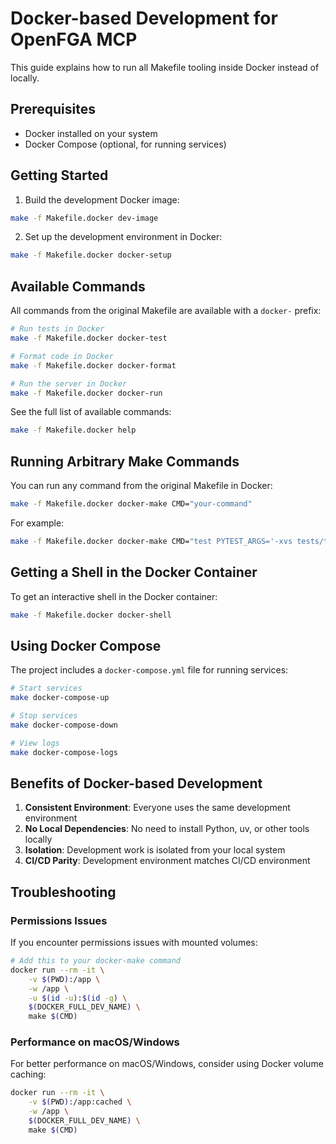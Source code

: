 # Docker-based Development for OpenFGA MCP

This guide explains how to run all Makefile tooling inside Docker instead of locally.

## Prerequisites

- Docker installed on your system
- Docker Compose (optional, for running services)

## Getting Started

1. Build the development Docker image:

```bash
make -f Makefile.docker dev-image
```

2. Set up the development environment in Docker:

```bash
make -f Makefile.docker docker-setup
```

## Available Commands

All commands from the original Makefile are available with a `docker-` prefix:

```bash
# Run tests in Docker
make -f Makefile.docker docker-test

# Format code in Docker
make -f Makefile.docker docker-format

# Run the server in Docker
make -f Makefile.docker docker-run
```

See the full list of available commands:

```bash
make -f Makefile.docker help
```

## Running Arbitrary Make Commands

You can run any command from the original Makefile in Docker:

```bash
make -f Makefile.docker docker-make CMD="your-command"
```

For example:

```bash
make -f Makefile.docker docker-make CMD="test PYTEST_ARGS='-xvs tests/test_specific.py'"
```

## Getting a Shell in the Docker Container

To get an interactive shell in the Docker container:

```bash
make -f Makefile.docker docker-shell
```

## Using Docker Compose

The project includes a `docker-compose.yml` file for running services:

```bash
# Start services
make docker-compose-up

# Stop services
make docker-compose-down

# View logs
make docker-compose-logs
```

## Benefits of Docker-based Development

1. **Consistent Environment**: Everyone uses the same development environment
2. **No Local Dependencies**: No need to install Python, uv, or other tools locally
3. **Isolation**: Development work is isolated from your local system
4. **CI/CD Parity**: Development environment matches CI/CD environment

## Troubleshooting

### Permissions Issues

If you encounter permissions issues with mounted volumes:

```bash
# Add this to your docker-make command
docker run --rm -it \
    -v $(PWD):/app \
    -w /app \
    -u $(id -u):$(id -g) \
    $(DOCKER_FULL_DEV_NAME) \
    make $(CMD)
```

### Performance on macOS/Windows

For better performance on macOS/Windows, consider using Docker volume caching:

```bash
docker run --rm -it \
    -v $(PWD):/app:cached \
    -w /app \
    $(DOCKER_FULL_DEV_NAME) \
    make $(CMD)
```
